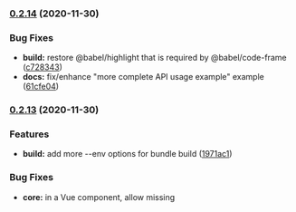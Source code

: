 
### [0.2.14](https://github.com/FranckFreiburger/vue3-sfc-loader/compare/v0.2.13...v0.2.14) (2020-11-30)


### Bug Fixes

* **build:** restore @babel/highlight that is required by @babel/code-frame ([c728343](https://github.com/FranckFreiburger/vue3-sfc-loader/commit/c728343e3494c47edad81c9c090bcdbd5b3d0ff8))
* **docs:** fix/enhance "more complete API usage example" example ([61cfe04](https://github.com/FranckFreiburger/vue3-sfc-loader/commit/61cfe04aad90f0fee38cb5296a27062cbea787bc))

### [0.2.13](https://github.com/FranckFreiburger/vue3-sfc-loader/compare/v0.2.12...v0.2.13) (2020-11-30)


### Features

* **build:** add more --env options for bundle build ([1971ac1](https://github.com/FranckFreiburger/vue3-sfc-loader/commit/1971ac123b1c98b22882ba4541375cd0ba7c03fa))


### Bug Fixes

* **core:** in a Vue component, allow missing <template>, <script> and <style> ([3882746](https://github.com/FranckFreiburger/vue3-sfc-loader/commit/3882746cac190199a0809d6d3d4c97af687a7f67))

### [0.2.12](https://github.com/FranckFreiburger/vue3-sfc-loader/compare/v0.2.11...v0.2.12) (2020-11-29)


### Features

* **core:** add code-frame in compilation errors for template, style, SFC script ad imported scripts ([521bea6](https://github.com/FranckFreiburger/vue3-sfc-loader/commit/521bea6f33f75b256ce2e8c28b0e21c4d023c887))

### [0.2.11](https://github.com/FranckFreiburger/vue3-sfc-loader/compare/v0.2.10...v0.2.11) (2020-11-28)


### Features

* **core:** loadModule() throw when a mandatory option is not defined. ([1f62eac](https://github.com/FranckFreiburger/vue3-sfc-loader/commit/1f62eac14972e25833eacb5781b7c9ee7283254c))
* **workflow:** add evalHtmlComments.js tool ([c86208b](https://github.com/FranckFreiburger/vue3-sfc-loader/commit/c86208bb4cd84686d615c74e29977da11c15a9f4))

### [0.2.10](https://github.com/FranckFreiburger/vue3-sfc-loader/compare/v0.2.8...v0.2.10) (2020-11-28)


### Features

* **core:** add code frame in JS code compilation error reports ([caa2d0d](https://github.com/FranckFreiburger/vue3-sfc-loader/commit/caa2d0ddea2d9ea3000afea83f4d457bbdaf4da7))
* **core:** report JS code compilation errors through options.log() ([c806016](https://github.com/FranckFreiburger/vue3-sfc-loader/commit/c8060167b9a74f77efc8b1fe9efb0a20135634cc))

### [0.2.8](https://github.com/FranckFreiburger/vue3-sfc-loader/compare/v0.2.7...v0.2.8) (2020-11-27)


### Bug Fixes

* **core:** add missing scoped option in sfc_compileTemplate() call ([ed99480](https://github.com/FranckFreiburger/vue3-sfc-loader/commit/ed994807f3b294a2fd9a5b98cfd9ac993ffb2fe8))
* **docs:** unpkg.com CDN url ([06f0378](https://github.com/FranckFreiburger/vue3-sfc-loader/commit/06f0378e27d7e03eeac16558d8b8bfcc3d82c584))

### [0.2.7](https://github.com/FranckFreiburger/vue3-sfc-loader/compare/v0.2.3...v0.2.7) (2020-11-27)


### Features

* **core:** export the version of the library ([4e1b1c7](https://github.com/FranckFreiburger/vue3-sfc-loader/commit/4e1b1c705c9454c58783521e877035e93ab19339))

### [0.2.3](https://github.com/FranckFreiburger/vue3-sfc-loader/compare/v0.2.2...v0.2.3) (2020-11-26)

### [0.2.2](https://github.com/FranckFreiburger/vue3-sfc-loader/compare/v0.2.1...v0.2.2) (2020-11-26)

### [0.2.1](https://github.com/FranckFreiburger/vue3-sfc-loader/compare/v0.2.0...v0.2.1) (2020-11-26)


### Bug Fixes

* **workflow:** exclude **/node_modules/ from npm package ([898ec6a](https://github.com/FranckFreiburger/vue3-sfc-loader/commit/898ec6a98eb8267b30b3310ca84413bdf11a0395))

# [0.2.0](https://github.com/FranckFreiburger/vue3-sfc-loader/compare/v0.1.0...v0.2.0) (2020-11-26)


### Features

* **doc:** add package version in the final package (see BannerPlugin) ([484f83e](https://github.com/FranckFreiburger/vue3-sfc-loader/commit/484f83e4a33d013f114ec1818fa212c5ddd0dba0))


### Reverts

* Revert "chore(workflow): enhancements" ([633d9a5](https://github.com/FranckFreiburger/vue3-sfc-loader/commit/633d9a51865fdd658921695b95ec271828b7dce0))
